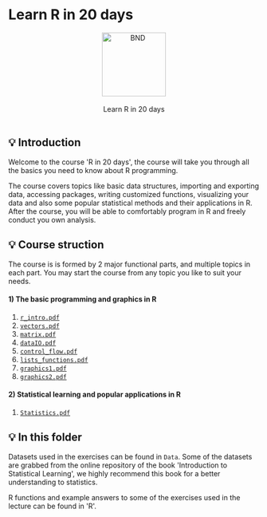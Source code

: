 # Learn R in 20 days
<p align = "center">
<img alt="BND" width="128" src="https://raw.githubusercontent.com/b3log/baidu-netdisk-downloaderx/master/bnd2/react/public/logo.png">
<br><br>
Learn R in 20 days
<br><br>
 
 
## 💡 Introduction

Welcome to the course 'R in 20 days', the course will take you through all the basics you need to know about R programming. 

The course covers topics like basic data structures, importing and exporting data, accessing packages, writing customized functions, visualizing your data and also some popular statistical methods and their applications in R. After the course, you will be able to comfortably program in R and freely conduct you own analysis.

## 💡 Course struction

The course is is formed by 2 major functional parts, and multiple topics in each part. You may start the course from any topic you like to suit your needs.
####  1) The basic programming and graphics in R 
 1. [`r_intro.pdf`](https://github.com/nishuai/R_tutorial/blob/master/r_intro.pdf)
 2. [`vectors.pdf`](https://github.com/nishuai/R_tutorial/blob/master/vectors.pdf)
 3. [`matrix.pdf`](https://github.com/nishuai/R_tutorial/blob/master/matrix.pdf)
 4. [`dataIO.pdf`](https://github.com/nishuai/R_tutorial/blob/master/dataIO.pdf)
 5. [`control_flow.pdf`](https://github.com/nishuai/R_tutorial/blob/master/control_flow.pdf)
 6. [`lists_functions.pdf`](https://github.com/nishuai/R_tutorial/blob/master/lists_functions.pdf)
 7. [`graphics1.pdf`](https://github.com/nishuai/R_tutorial/blob/master/graphics1.pdf)
 8. [`graphics2.pdf`](https://github.com/nishuai/R_tutorial/blob/master/graphics2.pdf)
####  2) Statistical learning and popular applications in R
 1. [`Statistics.pdf`](https://github.com/nishuai/R_tutorial/blob/master/Statistics.pdf)
 
## 💡 In this folder

Datasets used in the exercises can be found in `Data`. Some of the datasets are grabbed from the online repository of the book 'Introduction to Statistical Learning', we highly recommend this book for a better understanding to statistics.

R functions and example answers to some of the exercises used in the lecture can be found in 'R'.
